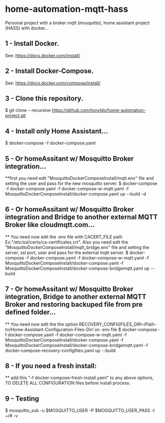 # home-automation-mqtt-hass
Personal project with a broker mqtt (mosquitto), home assistant project (HASS) with docker...

## 1 - Install Docker.
See: https://docs.docker.com/install/

## 2 - Install Docker-Compose.
See: https://docs.docker.com/compose/install/

## 3 - Clone this repository.
$ git clone --recursive https://github.com/tonyldo/home-automation-project.git

## 4 - Install only Home Assistant...
$ docker-compose -f docker-compose.yaml

## 5 - Or homeAssitant w/ Mosquitto Broker integration...
**first you need edit "MosquittoDockerComposeInstall/mqtt.env" file and setting the user and pass for the new mosquitto server. 
$ docker-compose -f docker-compose.yaml -f docker-compose-w-mqtt.yaml -f MosquittoDockerComposeInstall/docker-compose.yaml up --build -d

## 6 - Or homeAssitant w/ Mosquitto Broker integration and Bridge to another external MQTT Broker like cloudmqtt.com...
** You need now edit the .env file with CACERT_FILE path Ex:"/etc/ssl/certs/ca-certificates.crt". Also you need edit the "MosquittoDockerComposeInstall/mqtt_bridge.env" file and setting the server, ssl port, user and pass for the external mqtt server.
$ docker-compose -f docker-compose.yaml -f docker-compose-w-mqtt.yaml -f MosquittoDockerComposeInstall/docker-compose.yaml -f MosquittoDockerComposeInstall/docker-compose-bridgemqtt.yaml  up --build

## 7 - Or homeAssitant w/ Mosquitto Broker integration, Bridge to another external MQTT Broker and restoring backuped file from pre defined folder...
** You need now edit the the option RECOVERY_CONFIGFILES_DIR=/Path-to/Home-Assistant-Configuration-Files-Dir/ on .env file
$ docker-compose -f docker-compose.yaml -f docker-compose-w-mqtt.yaml -f MosquittoDockerComposeInstall/docker-compose.yaml -f MosquittoDockerComposeInstall/docker-compose-bridgemqtt.yaml -f docker-compose-recovery-configfiles.yaml up --build

## 8 - If you need a fresh install:
** add this "-f docker-compose-fresh-install.yaml" to any above options, TO DELETE ALL CONFIGURATION files before install process.

## 9 - Testing
$ mosquitto_sub -u $MOSQUITTO_USER -P $MOSQUITTO_USER_PASS -t +/# -v
